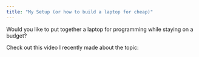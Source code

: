 ```yaml
---
title: "My Setup (or how to build a laptop for cheap)"
---
```


Would you like to put together a laptop for programming while staying on a budget? 

Check out this video I recently made about the topic:

<html>
 <body>
  <object data="https://www.youtube.com/embed/P7y62QN5jac"
   width="560" height="315"></object>
 </body>
</html>